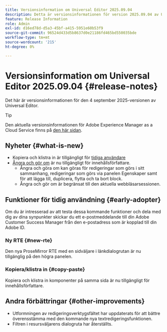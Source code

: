 ```yaml
---
title: Versionsinformation om Universal Editor 2025.09.04
description: Detta är versionsinformationen för version 2025.09.04 av Universal Editor.
feature: Release Information
role: Admin
exl-id: d16ed78d-d5a3-45bf-a415-5951e60b53f9
source-git-commit: 96524d433d5b8637d0e21186fd465bd550035bde
workflow-type: tm+mt
source-wordcount: '215'
ht-degree: 0%

---
```



# Versionsinformation om Universal Editor 2025.09.04 {#release-notes}

Det här är versionsinformationen för den 4 september 2025-versionen av Universal Editor.

>[!TIP]
>
>Den aktuella versionsinformationen för Adobe Experience Manager as a Cloud Service finns på [den här sidan](/help/release-notes/release-notes-cloud/release-notes-current.md).

## Nyheter {#what-is-new}

* Kopiera och klistra in är tillgängligt för [tidiga användare](#copy-paste)
* [Ångra och gör om](/help/sites-cloud/authoring/universal-editor/authoring.md#undo-redo) är nu tillgängligt för innehållsförfattare.
   * Ångra och göra om kan göras för redigeringar som görs i sitt sammanhang, redigeringar som görs via panelen Egenskaper samt för att lägga till, duplicera, flytta och ta bort block.
   * Ångra och gör om är begränsat till den aktuella webbläsarsessionen.

## Funktioner för tidig användning {#early-adopter}

Om du är intresserad av att testa dessa kommande funktioner och dela med dig av dina synpunkter skickar du ett e-postmeddelande till din Adobe Customer Success Manager från den e-postadress som är kopplad till din Adobe ID.

### Ny RTE {#new-rte}

Den nya ProseMirror RTE med en sidväljare i länkdialogrutan är nu tillgänglig på den högra panelen.

### Kopiera/klistra in {#copy-paste}

Kopiera och klistra in komponenter på samma sida är nu tillgängligt för innehållsförfattare.

## Andra förbättringar {#other-improvements}

* Utformningen av redigeringsverktygsfältet har uppdaterats för att bättre överensstämma med den kommande nya textredigeringsfunktionen.
* Filtren i resursväljarens dialogruta har återställts.

